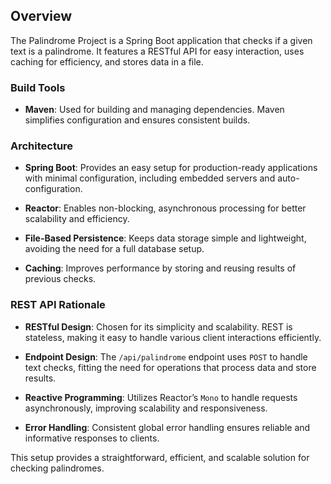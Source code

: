 ## Overview

The Palindrome Project is a Spring Boot application that checks if a given text is a palindrome. It features a RESTful API for easy interaction, uses caching for efficiency, and stores data in a file.

### Build Tools

- **Maven**: Used for building and managing dependencies. Maven simplifies configuration and ensures consistent builds.

### Architecture

- **Spring Boot**: Provides an easy setup for production-ready applications with minimal configuration, including embedded servers and auto-configuration.

- **Reactor**: Enables non-blocking, asynchronous processing for better scalability and efficiency.

- **File-Based Persistence**: Keeps data storage simple and lightweight, avoiding the need for a full database setup.

- **Caching**: Improves performance by storing and reusing results of previous checks.

### REST API Rationale

- **RESTful Design**: Chosen for its simplicity and scalability. REST is stateless, making it easy to handle various client interactions efficiently.

- **Endpoint Design**: The `/api/palindrome` endpoint uses `POST` to handle text checks, fitting the need for operations that process data and store results.

- **Reactive Programming**: Utilizes Reactor’s `Mono` to handle requests asynchronously, improving scalability and responsiveness.

- **Error Handling**: Consistent global error handling ensures reliable and informative responses to clients.

This setup provides a straightforward, efficient, and scalable solution for checking palindromes.
